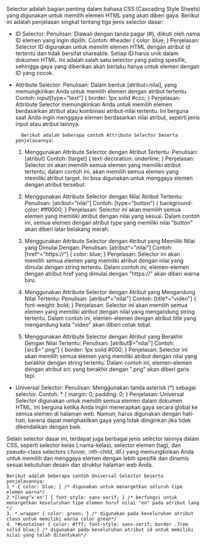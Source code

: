 Selector adalah bagian penting dalam bahasa CSS (Cascading Style Sheets) yang digunakan untuk memilih elemen HTML yang akan diberi gaya. Berikut ini adalah penjelasan singkat tentang tiga jenis selector dasar:

* ID Selector:
        Penulisan: Diawali dengan tanda pagar (#), diikuti oleh nama ID elemen yang ingin dipilih.
        Contoh: #header { color: blue; }
        Penjelasan: Selector ID digunakan untuk memilih elemen HTML dengan atribut id tertentu dan tidak bersifat shareable. Setiap ID harus unik dalam dokumen HTML. Ini adalah salah satu selector yang paling spesifik, sehingga gaya yang diberikan akan berlaku hanya untuk elemen dengan ID yang cocok.

* Attribute Selector:
        Penulisan: Dalam bentuk [atribut=nilai], yang memungkinkan Anda untuk memilih elemen dengan atribut tertentu.
        Contoh: input[type="text"] { border: 1px solid #ccc; }
        Penjelasan: Attribute Selector memungkinkan Anda untuk memilih elemen berdasarkan atribut atau kombinasi atribut-nilai tertentu. Ini berguna saat Anda ingin menggaya elemen berdasarkan nilai atribut, seperti jenis input atau atribut lainnya.
        
        Berikut adalah beberapa contoh Attribute Selector beserta penjelasannya:

    1. Menggunakan Attribute Selector dengan Atribut Tertentu:
        Penulisan: [atribut]
        Contoh: [target] { text-decoration: underline; }
        Penjelasan: Selector ini akan memilih semua elemen yang memiliki atribut tertentu, dalam contoh ini, akan memilih semua elemen yang memiliki atribut target. Ini bisa digunakan untuk menggaya elemen dengan atribut tersebut.

    2. Menggunakan Attribute Selector dengan Nilai Atribut Tertentu:
        Penulisan: [atribut="nilai"]
        Contoh: [type="button"] { background-color: #ff0000; }
        Penjelasan: Selector ini akan memilih semua elemen yang memiliki atribut dengan nilai yang sesuai. Dalam contoh ini, semua elemen dengan atribut type yang memiliki nilai "button" akan diberi latar belakang merah.

    3. Menggunakan Attribute Selector dengan Atribut yang Memiliki Nilai yang Dimulai Dengan:
        Penulisan: [atribut^="nilai"]
        Contoh: [href^="https://"] { color: blue; }
        Penjelasan: Selector ini akan memilih semua elemen yang memiliki atribut dengan nilai yang dimulai dengan string tertentu. Dalam contoh ini, elemen-elemen dengan atribut href yang dimulai dengan "https://" akan diberi warna biru.

    4. Menggunakan Attribute Selector dengan Atribut yang Mengandung Nilai Tertentu:
        Penulisan: [atribut*="nilai"]
        Contoh: [title*="video"] { font-weight: bold; }
        Penjelasan: Selector ini akan memilih semua elemen yang memiliki atribut dengan nilai yang mengandung string tertentu. Dalam contoh ini, elemen-elemen dengan atribut title yang mengandung kata "video" akan diberi cetak tebal.

    5. Menggunakan Attribute Selector dengan Atribut yang Berakhir Dengan Nilai Tertentu:
        Penulisan: [atribut$="nilai"]
        Contoh: [src$=".png"] { border: 1px solid #000; }
        Penjelasan: Selector ini akan memilih semua elemen yang memiliki atribut dengan nilai yang berakhir dengan string tertentu. Dalam contoh ini, elemen-elemen dengan atribut src yang berakhir dengan ".png" akan diberi garis tepi.

* Universal Selector:
        Penulisan: Menggunakan tanda asterisk (*) sebagai selector.
        Contoh: * { margin: 0; padding: 0; }
        Penjelasan: Universal Selector digunakan untuk memilih semua elemen dalam dokumen HTML. Ini berguna ketika Anda ingin menerapkan gaya secara global ke semua elemen di halaman web. Namun, harus digunakan dengan hati-hati, karena dapat menghasilkan gaya yang tidak diinginkan jika tidak dikendalikan dengan baik.

Selain selector dasar ini, terdapat juga berbagai jenis selector lainnya dalam CSS, seperti selector kelas (.nama-kelas), selector elemen (tag), dan pseudo-class selectors (:hover, :nth-child, dll.) yang memungkinkan Anda untuk memilih dan menggaya elemen dengan lebih spesifik dan dinamis sesuai kebutuhan desain dan struktur halaman web Anda.

	Berikut adalah beberapa contoh Universal Selector beserta penjelasannya:
	1 * { color: blue; } /* digunakan untuk menargetkan seluruh tipe elemen warna*/
	2 *[lang^='en'] { font-style: sans-serif; } /* berfungsi untuk menargetkan keseluruhan tipe elemen huruf nilai "en" pada atribut lang */
	3. *.wrapper { color: green; } /* digunakan pada keseluruhan atribut class untuk memiliki warna color green*/
	4. *#container { color: #fff; font-style: sans-serif; border .7rem solid blue;} /* digunakan pada keseluruhan atribut id untuk memiliki nilai yang telah ditentukan*/
